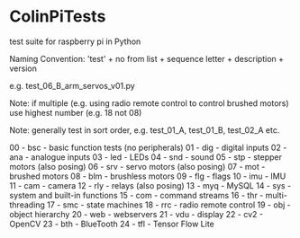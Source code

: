 # ColinPiTests

test suite for raspberry pi in Python

Naming Convention:
'test' + no from list + sequence letter + description + version

e.g. test_06_B_arm_servos_v01.py

Note: if multiple (e.g. using radio remote control to control brushed motors)
      use highest number (e.g. 18 not 08)

Note: generally test in sort order, e.g. test_01_A, test_01_B, test_02_A etc.

00 - bsc - basic function tests (no peripherals)
01 - dig - digital inputs
02 - ana - analogue inputs
03 - led - LEDs
04 - snd - sound
05 - stp - stepper motors (also posing)
06 - srv - servo motors (also posing)
07 - mot - brushed motors
08 - blm - brushless motors
09 - flg - flags
10 - imu - IMU
11 - cam - camera
12 - rly - relays (also posing)
13 - myq - MySQL
14 - sys - system and built-in functions
15 - com - command streams
16 - thr - multi-threading
17 - smc - state machines
18 - rrc - radio remote control
19 - obj - object hierarchy
20 - web - webservers
21 - vdu - display
22 - cv2 - OpenCV
23 - bth - BlueTooth
24 - tfl - Tensor Flow Lite

